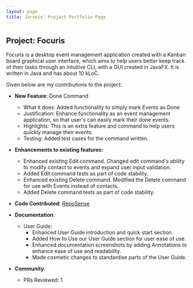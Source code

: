 ```yaml
---
layout: page
title: Jarveis' Project Portfolio Page
---
```


## Project: Focuris

Focuris is a desktop event management application created with a Kanban board graphical user interface, which aims to help users better keep track of their tasks through an intuitive CLI, with a GUI created in JavaFX. It is written in Java and has about 10 kLoC.

Given below are my contributions to the project:

- **New Feature**: Done Command

  - What it does: Added functionality to simply mark Events as Done
  - Justification: Enhance functionality as an event management application, so that user's can easily mark their done events.
  - Highlights: This is an extra feature and command to help users quickly manage their events.
  - Testing: Added test cases for the command written.
  
- **Enhancements to existing features:**

  - Enhanced existing Edit command. Changed edit command's ability to modify contact to events and expand user input validation.
  - Added Edit command tests as part of code stability.
  - Enhanced existing Delete command. Modified the Delete command for use with Events instead of contacts.
  - Added Delete command tests as part of code stability.
  
- **Code Contributed**: [RepoSense](https://nus-cs2103-ay2021s2.github.io/tp-dashboard/?search=jrvslam&sort=groupTitle&sortWithin=title&since=2021-02-19&timeframe=commit&mergegroup=&groupSelect=groupByRepos&breakdown=false&tabOpen=true&tabType=zoom&zFR=false&until=2021-04-11&zA=jrvslam&zR=AY2021S2-CS2103T-W15-4%2Ftp%5Bmaster%5D&zACS=110.375&zS=2021-02-19&zFS=jrvslam&zU=2021-04-11&zMG=undefined&zFTF=commit&zFGS=groupByRepos)

- **Documentation**:

  - User Guide:
    - Enhanced User Guide introduction and quick start section
    - Added How to Use our User Guide section for user ease of use.
    - Enhanced documentation screenshots by adding Annotations to enhance ease of use and readability.
    - Made cosmetic changes to standardise parts of the User Guide.

- **Community**:
  - PRs Reviewed: 1
